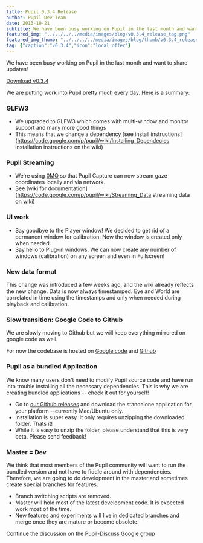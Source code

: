 ```yaml
---
title: Pupil 0.3.4 Release
author: Pupil Dev Team
date: 2013-10-21
subtitle: We have been busy working on Pupil in the last month and want to share updates!
featured_img: "../../../../media/images/blog/v0.3.4_release_tag.png"
featured_img_thumb: "../../../../media/images/blog/thumb/v0.3.4_release_tag.png"
tag: {"caption":"v0.3.4","icon":"local_offer"}
---
```


We have been busy working on Pupil in the last month and want to share updates!

<p><a href="https://github.com/pupil-labs/pupil/releases/tag/v0.3.4" class="Button">Download v0.3.4</a></p>

We are putting work into Pupil pretty much every day.  Here is a summary:

### GLFW3
  * We upgraded to GLFW3 which comes with multi-window and monitor support and many more good things
  * This means that we change a dependency [see install instructions](https://code.google.com/p/pupil/wiki/Installing_Dependecies installation instructions on the wiki)

### Pupil Streaming
  * We're using [0MQ](http://zeromq.org/ "Zero M Q documentation") so that Pupil Capture can now stream gaze coordinates locally and via network.
  * See [wiki for documentation](https://code.google.com/p/pupil/wiki/Streaming_Data streaming data on wiki) 

### UI work
  * Say goodbye to the Player window!  We decided to get rid of a permanent window for calibration.  Now the window is created only when needed.
  * Say hello to Plug-in windows.  We can now create any number of windows (calibration) on any screen and even in Fullscreen!

### New data format
This change was introduced a few weeks ago, and the wiki already reflects the new change.  Data is now always timestamped.
Eye and World are correlated in time using the timestamps and only when needed during playback and calibration.

### Slow transition: Google Code to Github
We are slowly moving to Github but we will keep everything mirrored on google code as well.

For now the codebase is hosted on [Google code](http://code.google.com/p/pupil) and [Github](http://github.com/pupil-labs/pupil)

### Pupil as a bundled Application
We know many users don't need to modify Pupil source code and have run into trouble installing all the necessary dependencies. This is why we are creating bundled applications -- check it out for yourself!

  * Go to [our Github releases](https://github.com/pupil-labs/pupil/releases/) and download the standalone application for your platform --currently Mac/Ubuntu only.
  * Installation is super easy.  It only requires unzipping the downloaded folder. Thats it!
  * While it is easy to unzip the folder, please understand that this is very beta. Please send feedback!

### Master = Dev
We think that most members of the Pupil community will want to run the bundled version and not have to fiddle around with dependencies.  Therefore, we are going to do development in the master and sometimes create special branches for features. 

  * Branch switching scripts are removed. 
  * Master will hold most of the latest development code.  It is expected work most of the time.
  * New features and experiments will live in dedicated branches and merge once they are mature or become obsolete.

Continue the discussion on the [Pupil-Discuss Google group](https://groups.google.com/d/msg/pupil-discuss/NVnYO_45pT8/FA5v07RJZqoJ "cross post on google groups")